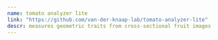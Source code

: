 ```yaml
---
name: tomato analyzer lite
link: "https://github.com/van-der-knaap-lab/tomato-analyzer-lite"
descr: measures geometric traits from cross-sectional fruit images
---
```


